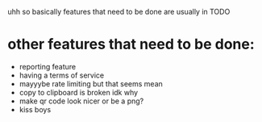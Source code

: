 uhh so basically features that need to be done are usually in TODO

# other features that need to be done:
  * reporting feature
  * having a terms of service
  * mayyybe rate limiting but that seems mean
  * copy to clipboard is broken idk why
  * make qr code look nicer or be a png?
  * kiss boys
